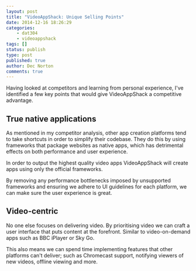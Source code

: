 ```yaml
---
layout: post
title: "VideoAppShack: Unique Selling Points"
date: 2014-12-16 18:26:29
categories:
    - dat304
    - videoappshack
tags: []
status: publish
type: post
published: true
author: Dec Norton
comments: true
---
```


Having looked at competitors and learning from personal experience, I've identified a few key points that would give VideoAppShack a competitive advantage.

<!--more-->

## True **native** applications

As mentioned in my competitor analysis, other app creation platforms tend to take shortcuts in order to simplify their codebase. They do this by using frameworks that package websites as native apps, which has detrimental effects on both performance and user experience.

In order to output the highest quality video apps VideoAppShack will create apps using only the official frameworks.

By removing any performance bottlenecks imposed by unsupported frameworks and ensuring we adhere to UI guidelines for each platform, we can make sure the user experience is great.

## Video-centric

No one else focuses on delivering video. By prioritising video we can craft a user interface that puts content at the forefront. Similar to video-on-demand apps such as BBC iPlayer or Sky Go.

This also means we can spend time implementing features that other platforms can't deliver; such as Chromecast support, notifying viewers of new videos, offline viewing and more.
